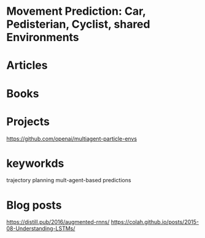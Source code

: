 # Movement Prediction: Car, Pedisterian, Cyclist, shared Environments


# Articles

# Books

# Projects
https://github.com/openai/multiagent-particle-envs
# keyworkds
trajectory planning
mult-agent-based predictions
# Blog posts
https://distill.pub/2016/augmented-rnns/
https://colah.github.io/posts/2015-08-Understanding-LSTMs/

